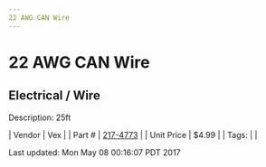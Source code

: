 ```yaml
---
22 AWG CAN Wire
---
```

# 22 AWG CAN Wire
## Electrical / Wire
Description: 	25ft 

| Vendor | Vex | 
| Part # | [217-4773](http://www.vexrobotics.com/electricalwire.html) | 
| Unit Price | $4.99 | 
| Tags: |  | 

Last updated: Mon May 08 00:16:07 PDT 2017